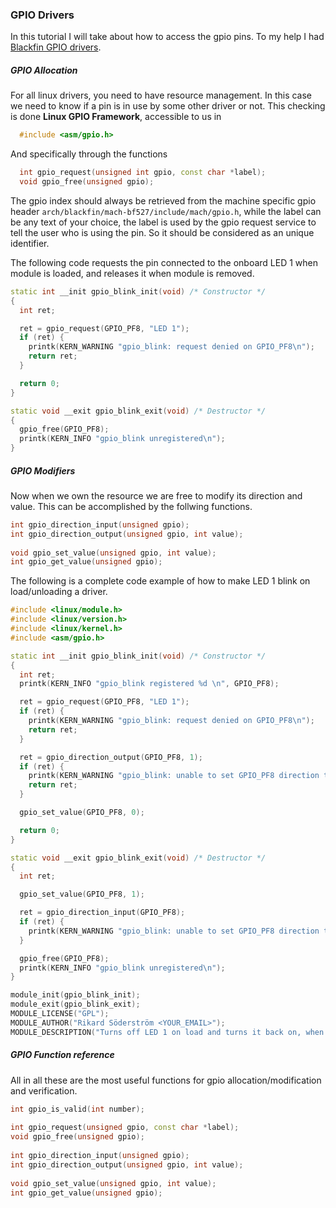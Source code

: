 ### GPIO Drivers

In this tutorial I will take about how to access the gpio pins. To my help I had [Blackfin GPIO drivers](http://blackfin.uclinux.org/doku.php?id=gpio).


##### GPIO Allocation

For all linux drivers, you need to have resource management. In this case we need to know if a pin is in use by some other driver or not.
This checking is done **Linux GPIO Framework**, accessible to us in
```C++
  #include <asm/gpio.h>
```

And specifically through the functions
```C++
  int gpio_request(unsigned int gpio, const char *label);
  void gpio_free(unsigned gpio);
```

The gpio index should always be retrieved from the machine specific gpio header `arch/blackfin/mach-bf527/include/mach/gpio.h`, while the label can be any text of your choice, the label is used by the gpio request service to tell the user who is using the pin. So it should be considered as an unique identifier.


The following code requests the pin connected to the onboard LED 1 when module is loaded, and releases it when module is removed.
```C++
static int __init gpio_blink_init(void) /* Constructor */
{
  int ret;

  ret = gpio_request(GPIO_PF8, "LED 1");
  if (ret) {
    printk(KERN_WARNING "gpio_blink: request denied on GPIO_PF8\n");
    return ret;
  }

  return 0;
}

static void __exit gpio_blink_exit(void) /* Destructor */
{
  gpio_free(GPIO_PF8);
  printk(KERN_INFO "gpio_blink unregistered\n");
}
```

##### GPIO Modifiers

Now when we own the resource we are free to modify its direction and value. This can be accomplished by the follwing functions. 

```C++
int gpio_direction_input(unsigned gpio);
int gpio_direction_output(unsigned gpio, int value);
 
void gpio_set_value(unsigned gpio, int value);
int gpio_get_value(unsigned gpio);
```

The following is a complete code example of how to make LED 1 blink on load/unloading a driver.
```C++
#include <linux/module.h>
#include <linux/version.h>
#include <linux/kernel.h>
#include <asm/gpio.h>

static int __init gpio_blink_init(void) /* Constructor */
{
  int ret;
  printk(KERN_INFO "gpio_blink registered %d \n", GPIO_PF8);

  ret = gpio_request(GPIO_PF8, "LED 1");
  if (ret) {
    printk(KERN_WARNING "gpio_blink: request denied on GPIO_PF8\n");
    return ret;
  }

  ret = gpio_direction_output(GPIO_PF8, 1);
  if (ret) {
    printk(KERN_WARNING "gpio_blink: unable to set GPIO_PF8 direction to output\n");
    return ret;
  }

  gpio_set_value(GPIO_PF8, 0);

  return 0;
}

static void __exit gpio_blink_exit(void) /* Destructor */
{
  int ret;

  gpio_set_value(GPIO_PF8, 1);

  ret = gpio_direction_input(GPIO_PF8);
  if (ret) {
    printk(KERN_WARNING "gpio_blink: unable to set GPIO_PF8 direction to input\n");
  }

  gpio_free(GPIO_PF8);
  printk(KERN_INFO "gpio_blink unregistered\n");
}

module_init(gpio_blink_init);
module_exit(gpio_blink_exit);
MODULE_LICENSE("GPL");
MODULE_AUTHOR("Rikard Söderström <YOUR_EMAIL>");
MODULE_DESCRIPTION("Turns off LED 1 on load and turns it back on, when unloaded");
```

##### GPIO Function reference

All in all these are the most useful functions for gpio allocation/modification and verification.
```C++
int gpio_is_valid(int number);
 
int gpio_request(unsigned gpio, const char *label);
void gpio_free(unsigned gpio);
 
int gpio_direction_input(unsigned gpio);
int gpio_direction_output(unsigned gpio, int value);
 
void gpio_set_value(unsigned gpio, int value);
int gpio_get_value(unsigned gpio);
```


